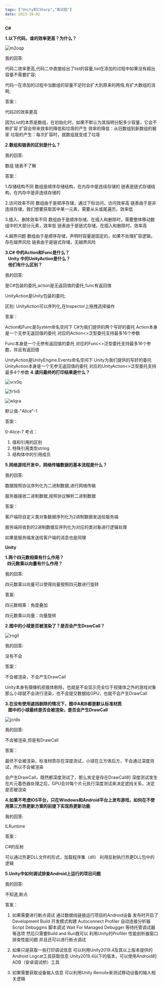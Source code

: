 ```yaml
---
tags: ["Unity和CSharp","面试题"]
date: 2023-10-02 
---
```

**C#**

**1.以下代码，谁的效率更高？为什么？**

![m2oqp](/images/posts/m2oqp.png)

我的回答:

代码二效率更高,代码二中直接给出了list的容量,list在添加的过程中如果没有超出容量不需要扩容;

代码一在添加的过程中当数组的容量不足时会扩大到原来的两倍,有扩大数组的消耗;

答案：

代码2的效率更高

因为List的本质是数组，在初始化时，如果不默认为其指明分配多少容量，它会不断扩容
扩容会带来效率的降低和垃圾的产生
效率的降低：从旧数组到新数组的搬家
垃圾的产生：每次扩容时，就数组就变成了垃圾

**2.数组和链表的区别是什么？**

我的回答:

数组 链表不了解

答案：

1.存储结构不同
数组是顺序存储结构，在内存中是连续存储的
链表是链式存储结构，在内存中是非连续存储的

2.访问效率不同
数组由于是顺序存储，通过下标访问，访问效率高
链表由于是非连续存储，我们想要获取其中某一元素，需要从头或尾遍历，效率低

3.插入、删除效率不同
数组由于是顺序存储，在插入和删除时，需要整体移动数组中的大部分元素，效率低
链表由于是链式存储，在插入和删除时，效率高

4.越界问题
数组由于是顺序存储，声明时容量是固定的，如果不处理扩容逻辑，存在越界风险
链表由于是链式存储，无越界风险

**3.C# 中的Action和Func是什么？  
   Unity 中的UnityAction是什么？  
   他们有什么区别？**

我的回答:

是C#包装的委托,action是无返回值的委托,func有返回值

UnityAction是Unity包装的委托;

区别: UnityAction可以序列化,在Inspector上拖拽选择操作

答案：

Action和Func是System命名空间下 C#为我们提供的两个写好的委托
Action本身是一个无参无返回值的委托
对应的Action<>泛型委托支持最多16个参数

Func本身是一个无参有返回值的委托
对应的Func<>泛型委托支持最多16个参数，并且有返回值

UnityAction是UnityEngine.Events命名空间下 Unity为我们提供的写好的委托
UnityAction本身是一个无参无返回值的委托
对应的UnityAction<>泛型委托支持最多4个参数
**4.请问最终的打印结果是什么？**

![vrx0q](/images/posts/vrx0q.png)

![fr1n5](/images/posts/fr1n5.png)

![wlqra](/images/posts/wlqra.png)

默认值-"Alice"-1

答案：

0-Alice-7
考点：
1. 值和引用的区别
2. 特殊引用类型string
3. 结构体中的引用成员

**5.网络游戏开发中，网络传输数据的基本流程是什么？**

我的回答:

数据按照协议序列化为二进制数据,进行网络传输

服务器接收二进制数据,按照协议解析二进制数据

答案：

客户端将自定义类对象数据序列化为2进制数据发送给服务端

服务端将收到的2进制数据反序列化为对应的类对象进行逻辑处理

如果是服务端发送给客户端的消息也是同理

**Unity**

**1.两个四元数相乘有什么作用？  
  四元数乘以向量有什么作用？**

我的回答:

四元数乘以向量可以使得向量按照四元数进行旋转

答案:

四元数相乘：角度叠加

四元数乘以向量：向量旋转

**2.图中的小球是否被渲染了？是否会产生DrawCall？**

![rngll](/images/posts/rngll.png)

我的回答:

没有不会

答案：

不会被渲染，不会产生DrawCall

Unity本身有摄像机视锥体剔除，也就是不会显示完全位于视锥体之外的游戏对象
那么小球就不会进行渲染，也不会提交数据给GPU，也就不会产生DrawCall

**3.在没有使用遮挡剔除的情况下，图中A和B都是默认标准材质  
   图中的小球最终是否会被渲染，是否会产生DrawCall**

![jcrdo](/images/posts/jcrdo.png)

我的回答:

不会被渲染,但是有DrawCall

答案：

最终不会被渲染，标准材质存在深度测试，小球在立方体后方，不会通过深度测试，所以不会被渲染

会产生DrawCall，既然都深度测试了，那么肯定是存在DrawCall的
深度测试发生在片元着色器处理之后，GPU会对每个片元执行深度测试来决定遮挡关系，决定是否被渲染

**4.如果不考虑IOS平台，只在Windows和Android平台上发布游戏，如何在不使用第三方热更新方案的前提下实现热更新功能**

我的回答:

ILRuntime

答案：

C#的反射

可以通过热更DLL文件的形式，加载程序集（dll）
利用反射执行热更DLL包中的逻辑

**5.Unity中如何调试排查Android上运行的项目问题**

我的回答:

不知道,断点

答案：

1. 如果需要进行断点调试
通过数据线链接运行项目的Android设备
发布时开启了
Development Build 开发模式构建
Autoconnect Profiler 自动连接分析器
Script Debuggins 脚本调试 
Wait For Managed Debugger 等待托管调试器
等选项
然后只需要Build and Run既可以
利用Unity的Profiler 性能剖析器窗口排查性能问题
并且还可以进行断点调试

2. 如果只是获取一些打印调试信息
可以利用Unity2019.4及其以上版本提供的Android Logcat工具获取信息
Unity2019.4以下的版本，可以使用Android的ADB（安卓调试桥）工具

3. 如果需要获取设备输入信息
可以利用Unity Remote来测试移动设备的输入相关逻辑